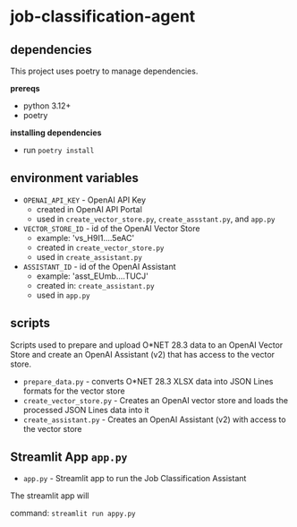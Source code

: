 # job-classification-agent

## dependencies

This project uses poetry to manage dependencies.

**prereqs**

-   python 3.12+
-   poetry

**installing dependencies**

-   run `poetry install`

## environment variables

-   `OPENAI_API_KEY` - OpenAI API Key
    -   created in OpenAI API Portal
    -   used in `create_vector_store.py`, `create_assstant.py`, and `app.py`
-   `VECTOR_STORE_ID` - id of the OpenAI Vector Store
    -   example: 'vs_H9I1....5eAC'
    -   created in `create_vector_store.py`
    -   used in `create_assistant.py`
-   `ASSISTANT_ID` - id of the OpenAI Assistant
    -   example: 'asst_EUmb....TUCJ'
    -   created in: `create_assistant.py`
    -   used in `app.py`

## scripts

Scripts used to prepare and upload O\*NET 28.3 data to an OpenAI Vector Store and create an OpenAI Assistant (v2) that has access to the vector store.

-   `prepare_data.py` - converts O\*NET 28.3 XLSX data into JSON Lines formats for the vector store
-   `create_vector_store.py` - Creates an OpenAI vector store and loads the processed JSON Lines data into it
-   `create_assistant.py` - Creates an OpenAI Assistant (v2) with access to the vector store

## Streamlit App `app.py`

-   `app.py` - Streamlit app to run the Job Classification Assistant

The streamlit app will

command:
`streamlit run appy.py`
